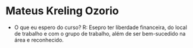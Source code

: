 # Mateus Kreling Ozorio 

- O que eu espero do curso?
R: Esepro ter liberdade financeira, do local de trabalho e com o grupo de trabalho, além de ser bem-sucedido na área e reconhecido.
